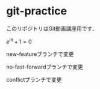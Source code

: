 # git-practice

このリポジトリはGit動画講座用です．

$e^{i\pi} + 1 = 0$

new-featureブランチで変更

no-fast-forwardブランチで変更

conflictブランチで変更
